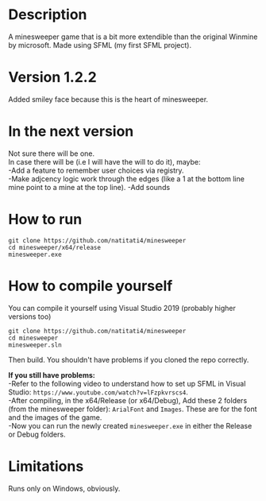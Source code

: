 # Description
A minesweeper game that is a bit more extendible than the original Winmine by microsoft. Made using SFML (my first SFML project).

# Version 1.2.2
Added smiley face because this is the heart of minesweeper.

# In the next version
Not sure there will be one.\
In case there will be (i.e I will have the will to do it), maybe: \
-Add a feature to remember user choices via registry.\
-Make adjcency logic work through the edges (like a 1 at the bottom line mine point to a mine at the top line).
-Add sounds

# How to run

```
git clone https://github.com/natitati4/minesweeper
cd minesweeper/x64/release
minesweeper.exe
```

# How to compile yourself
You can compile it yourself using Visual Studio 2019 (probably higher versions too)

```
git clone https://github.com/natitati4/minesweeper
cd minesweeper
minesweeper.sln
```

Then build. You shouldn't have problems if you cloned the repo correctly.

**If you still have problems:**\
-Refer to the following video to understand how to set up SFML in Visual Studio: `https://www.youtube.com/watch?v=lFzpkvrscs4`.\
-After compiling, in the x64/Release (or x64/Debug), Add these 2 folders (from the minesweeper folder): `ArialFont` and `Images`. These are for the font and the images of the game.\
-Now you can run the newly created `minesweeper.exe` in either the Release or Debug folders.

# Limitations
Runs only on Windows, obviously.
